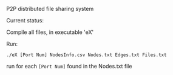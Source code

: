 P2P distributed file sharing system

Current status:

Compile all files, in executable 'eX'

Run: 

``
./eX [Port Num] NodesInfo.csv Nodes.txt Edges.txt Files.txt
``

run for each ``[Port Num]`` found in the Nodes.txt file
